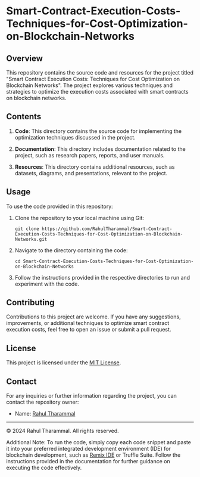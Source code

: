 # Smart-Contract-Execution-Costs-Techniques-for-Cost-Optimization-on-Blockchain-Networks


## Overview

This repository contains the source code and resources for the project titled "Smart Contract Execution Costs: Techniques for Cost Optimization on Blockchain Networks". The project explores various techniques and strategies to optimize the execution costs associated with smart contracts on blockchain networks.

## Contents

1. **Code**: This directory contains the source code for implementing the optimization techniques discussed in the project.

2. **Documentation**: This directory includes documentation related to the project, such as research papers, reports, and user manuals.

3. **Resources**: This directory contains additional resources, such as datasets, diagrams, and presentations, relevant to the project.

## Usage

To use the code provided in this repository:

1. Clone the repository to your local machine using Git:

   ```
   git clone https://github.com/RahulTharammal/Smart-Contract-Execution-Costs-Techniques-for-Cost-Optimization-on-Blockchain-Networks.git
   ```

2. Navigate to the directory containing the code:

   ```
   cd Smart-Contract-Execution-Costs-Techniques-for-Cost-Optimization-on-Blockchain-Networks
   ```

3. Follow the instructions provided in the respective directories to run and experiment with the code.

## Contributing

Contributions to this project are welcome. If you have any suggestions, improvements, or additional techniques to optimize smart contract execution costs, feel free to open an issue or submit a pull request.

## License

This project is licensed under the [MIT License](LICENSE).

## Contact

For any inquiries or further information regarding the project, you can contact the repository owner:

- Name: [Rahul Tharammal](https://github.com/RahulTharammal)

---
© 2024 Rahul Tharammal. All rights reserved.

Additional Note:
To run the code, simply copy each code snippet and paste it into your preferred integrated development environment (IDE) for blockchain development, such as [Remix IDE](https://remix.ethereum.org/#lang=en&optimize=false&runs=200&evmVersion=null&version=soljson-v0.8.24+commit.e11b9ed9.js) or Truffle Suite. Follow the instructions provided in the documentation for further guidance on executing the code effectively.
